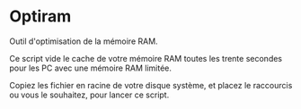 # Optiram
Outil d'optimisation de la mémoire RAM.

Ce script vide le cache de votre mémoire RAM toutes les trente secondes pour les PC avec une mémoire RAM limitée.

Copiez les fichier en racine de votre disque système, et placez le raccourcis ou vous le souhaitez, pour lancer ce script.
